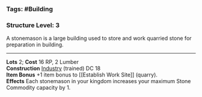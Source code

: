 ### Tags: #Building 
### Structure Level: 3

A stonemason is a large building used to store and work quarried stone for preparation in building.

---

**Lots** 2; **Cost** 16 RP, 2 Lumber  
**Construction** [Industry](https://2e.aonprd.com/Skills.aspx?ID=25) (trained) DC 18  
**Item Bonus** +1 item bonus to [[Establish Work Site]] (quarry).  
**Effects** Each stonemason in your kingdom increases your maximum Stone Commodity capacity by 1.